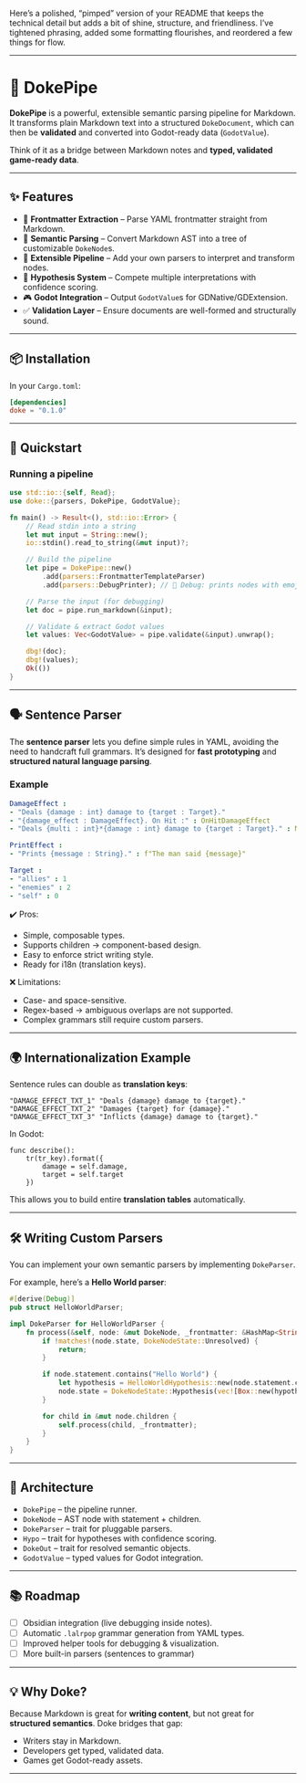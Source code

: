 Here’s a polished, “pimped” version of your README that keeps the technical detail but adds a bit of shine, structure, and friendliness. I’ve tightened phrasing, added some formatting flourishes, and reordered a few things for flow.

---

# 🚀 DokePipe

**DokePipe** is a powerful, extensible semantic parsing pipeline for Markdown.
It transforms plain Markdown text into a structured `DokeDocument`, which can then be **validated** and converted into Godot-ready data (`GodotValue`).

Think of it as a bridge between Markdown notes and **typed, validated game-ready data**.

---

## ✨ Features

* 📝 **Frontmatter Extraction** – Parse YAML frontmatter straight from Markdown.
* 🌳 **Semantic Parsing** – Convert Markdown AST into a tree of customizable `DokeNode`s.
* 🔌 **Extensible Pipeline** – Add your own parsers to interpret and transform nodes.
* 🧠 **Hypothesis System** – Compete multiple interpretations with confidence scoring.
* 🎮 **Godot Integration** – Output `GodotValue`s for GDNative/GDExtension.
* ✅ **Validation Layer** – Ensure documents are well-formed and structurally sound.

---

## 📦 Installation

In your `Cargo.toml`:

```toml
[dependencies]
doke = "0.1.0"
```

---

## 🚦 Quickstart

### Running a pipeline

```rust
use std::io::{self, Read};
use doke::{parsers, DokePipe, GodotValue};

fn main() -> Result<(), std::io::Error> {
    // Read stdin into a string
    let mut input = String::new();
    io::stdin().read_to_string(&mut input)?;

    // Build the pipeline
    let pipe = DokePipe::new()
        .add(parsers::FrontmatterTemplateParser)
        .add(parsers::DebugPrinter); // 👀 Debug: prints nodes with emojis

    // Parse the input (for debugging)
    let doc = pipe.run_markdown(&input);

    // Validate & extract Godot values
    let values: Vec<GodotValue> = pipe.validate(&input).unwrap();

    dbg!(doc);
    dbg!(values);
    Ok(())
}
```

---

## 🗣 Sentence Parser

The **sentence parser** lets you define simple rules in YAML, avoiding the need to handcraft full grammars. It’s designed for **fast prototyping** and **structured natural language parsing**.

### Example

```yaml
DamageEffect :
- "Deals {damage : int} damage to {target : Target}."
- "{damage_effect : DamageEffect}. On Hit :" : OnHitDamageEffect
- "Deals {multi : int}*{damage : int} damage to {target : Target}." : MultiDamageEffect

PrintEffect : 
- "Prints {message : String}." : f"The man said {message}"

Target :
- "allies" : 1
- "enemies" : 2
- "self" : 0
```

✔️ Pros:

* Simple, composable types.
* Supports children → component-based design.
* Easy to enforce strict writing style.
* Ready for i18n (translation keys).

❌ Limitations:

* Case- and space-sensitive.
* Regex-based → ambiguous overlaps are not supported.
* Complex grammars still require custom parsers.

---

## 🌍 Internationalization Example

Sentence rules can double as **translation keys**:

```text
"DAMAGE_EFFECT_TXT_1" "Deals {damage} damage to {target}."
"DAMAGE_EFFECT_TXT_2" "Damages {target} for {damage}."
"DAMAGE_EFFECT_TXT_3" "Inflicts {damage} damage to {target}."
```

In Godot:

```gdscript
func describe():
    tr(tr_key).format({
        damage = self.damage,
        target = self.target
    })
```

This allows you to build entire **translation tables** automatically.

---

## 🛠 Writing Custom Parsers

You can implement your own semantic parsers by implementing `DokeParser`.

For example, here’s a **Hello World parser**:

```rust
#[derive(Debug)]
pub struct HelloWorldParser;

impl DokeParser for HelloWorldParser {
    fn process(&self, node: &mut DokeNode, _frontmatter: &HashMap<String, GodotValue>) {
        if !matches!(node.state, DokeNodeState::Unresolved) {
            return;
        }

        if node.statement.contains("Hello World") {
            let hypothesis = HelloWorldHypothesis::new(node.statement.clone(), 1.0);
            node.state = DokeNodeState::Hypothesis(vec![Box::new(hypothesis)]);
        }

        for child in &mut node.children {
            self.process(child, _frontmatter);
        }
    }
}
```

---

## 🧩 Architecture

* `DokePipe` – the pipeline runner.
* `DokeNode` – AST node with statement + children.
* `DokeParser` – trait for pluggable parsers.
* `Hypo` – trait for hypotheses with confidence scoring.
* `DokeOut` – trait for resolved semantic objects.
* `GodotValue` – typed values for Godot integration.

---

## 📚 Roadmap

* [ ] Obsidian integration (live debugging inside notes).
* [ ] Automatic `.lalrpop` grammar generation from YAML types.
* [ ] Improved helper tools for debugging & visualization.
* [ ] More built-in parsers (sentences to grammar)

---

## 💡 Why Doke?

Because Markdown is great for **writing content**, but not great for **structured semantics**.
Doke bridges that gap:

* Writers stay in Markdown.
* Developers get typed, validated data.
* Games get Godot-ready assets.

---
